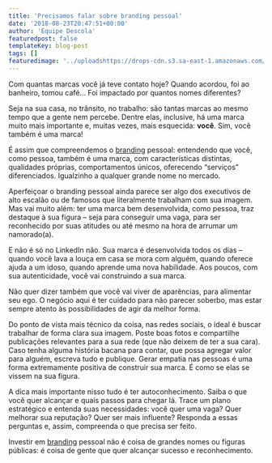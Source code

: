 ```yaml
---
title: 'Precisamos falar sobre branding pessoal'
date: '2018-08-23T20:47:51+00:00'
author: 'Equipe Descola'
featuredpost: false
templateKey: blog-post
tags: []
featuredimage: '../uploadshttps://drops-cdn.s3.sa-east-1.amazonaws.com/drops-new/wp-content/uploads/2018/08/23204647/branding-150x150.png'
---
```

Com quantas marcas você já teve contato hoje? Quando acordou, foi ao banheiro, tomou café… Foi impactado por quantos nomes diferentes?

Seja na sua casa, no trânsito, no trabalho: são tantas marcas ao mesmo tempo que a gente nem percebe. Dentre elas, inclusive, há uma marca muito mais importante e, muitas vezes, mais esquecida: **você**. Sim, você também é uma marca!

É assim que compreendemos o [branding](https://descola.org/curso/branding) pessoal: entendendo que você, como pessoa, também é uma marca, com características distintas, qualidades próprias, comportamentos únicos, oferecendo “serviços” diferenciados. Igualzinho a qualquer grande nome no mercado.

Aperfeiçoar o branding pessoal ainda parece ser algo dos executivos de alto escalão ou de famosos que literalmente trabalham com sua imagem. Mas vai muito além: ter uma marca bem desenvolvida, como pessoa, traz destaque à sua figura – seja para conseguir uma vaga, para ser reconhecido por suas atitudes ou até mesmo na hora de arrumar um namorado(a).  
<script>(function(d,s,id){var js,fjs=d.getElementsByTagName(s)[0];if(d.getElementById(id))return;js=d.createElement(s);js.id=id;js.src='https://embed.playbuzz.com/sdk.js';fjs.parentNode.insertBefore(js,fjs);}(document,'script','playbuzz-sdk'));</script>

<div class="playbuzz" data-id="e3340344-06a2-4af2-b50e-e4625b7b1d16" data-show-info="false" data-show-share="false"></div>E não é só no LinkedIn não. Sua marca é desenvolvida todos os dias – quando você lava a louça em casa se mora com alguém, quando oferece ajuda a um idoso, quando aprende uma nova habilidade. Aos poucos, com sua autenticidade, você vai construindo a sua marca.

Não quer dizer também que você vai viver de aparências, para alimentar seu ego. O negócio aqui é ter cuidado para não parecer soberbo, mas estar sempre atento às possibilidades de agir da melhor forma.

Do ponto de vista mais técnico da coisa, nas redes sociais, o ideal é buscar trabalhar de forma clara sua imagem. Poste boas fotos e compartilhe publicações relevantes para a sua rede (que não deixem de ter a sua cara). Caso tenha alguma história bacana para contar, que possa agregar valor para alguém, escreva tudo e publique. Gerar empatia nas pessoas é uma forma extremamente positiva de construir sua marca. É como se elas se vissem na sua figura.

A dica mais importante nisso tudo é ter autoconhecimento. Saiba o que você quer alcançar e quais passos para chegar lá. Trace um plano estratégico e entenda suas necessidades: você quer uma vaga? Quer melhorar sua reputação? Quer ser mais influente? Responda a essas perguntas e, assim, compreenda o que precisa ser feito.

Investir em [branding](https://descola.org/curso/branding) pessoal não é coisa de grandes nomes ou figuras públicas: é coisa de gente que quer alcançar sucesso e reconhecimento.